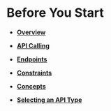# Before You Start<a name="EN-US_TOPIC_0226131326"></a>

-   **[Overview](overview.md)**  

-   **[API Calling](api-calling.md)**  

-   **[Endpoints](endpoints.md)**  

-   **[Constraints](constraints.md)**  

-   **[Concepts](concepts.md)**  

-   **[Selecting an API Type](selecting-an-api-type.md)**  


